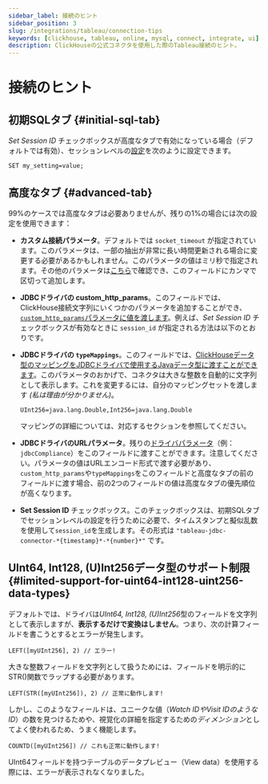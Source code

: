 ```yaml
---
sidebar_label: 接続のヒント
sidebar_position: 3
slug: /integrations/tableau/connection-tips
keywords: [clickhouse, tableau, online, mysql, connect, integrate, ui]
description: ClickHouseの公式コネクタを使用した際のTableau接続のヒント。
---
```


# 接続のヒント
## 初期SQLタブ {#initial-sql-tab}
*Set Session ID* チェックボックスが高度なタブで有効になっている場合（デフォルトでは有効）、セッションレベルの[設定](/operations/settings/settings/)を次のように設定できます。
```text
SET my_setting=value;
``` 
## 高度なタブ {#advanced-tab}

99%のケースでは高度なタブは必要ありませんが、残りの1%の場合には次の設定を使用できます：
- **カスタム接続パラメータ**。デフォルトでは `socket_timeout` が指定されています。このパラメータは、一部の抽出が非常に長い時間更新される場合に変更する必要があるかもしれません。このパラメータの値はミリ秒で指定されます。その他のパラメータは[こちら](https://github.com/ClickHouse/clickhouse-jdbc/blob/master/clickhouse-client/src/main/java/com/clickhouse/client/config/ClickHouseClientOption.java)で確認でき、このフィールドにカンマで区切って追加します。
- **JDBCドライバの custom_http_params**。このフィールドでは、ClickHouse接続文字列にいくつかのパラメータを追加することができ、[`custom_http_params`パラメータに値を渡します](https://github.com/ClickHouse/clickhouse-jdbc#configuration)。例えば、*Set Session ID* チェックボックスが有効なときに `session_id` が指定される方法は以下のとおりです。
- **JDBCドライバの `typeMappings`**。このフィールドでは、[ClickHouseデータ型のマッピングをJDBCドライバで使用するJavaデータ型に渡すことができます](https://github.com/ClickHouse/clickhouse-jdbc#configuration)。このパラメータのおかげで、コネクタは大きな整数を自動的に文字列として表示します。これを変更するには、自分のマッピングセットを渡します *(私は理由が分かりません)*。
    ```text
    UInt256=java.lang.Double,Int256=java.lang.Double
    ```
  マッピングの詳細については、対応するセクションを参照してください。

- **JDBCドライバのURLパラメータ**。残りの[ドライバパラメータ](https://github.com/ClickHouse/clickhouse-jdbc#configuration)（例：`jdbcCompliance`）をこのフィールドに渡すことができます。注意してください。パラメータの値はURLエンコード形式で渡す必要があり、`custom_http_params`や`typeMappings`をこのフィールドと高度なタブの前のフィールドに渡す場合、前の2つのフィールドの値は高度なタブの優先順位が高くなります。
- **Set Session ID** チェックボックス。このチェックボックスは、初期SQLタブでセッションレベルの設定を行うために必要で、タイムスタンプと擬似乱数を使用して`session_id`を生成します。その形式は `"tableau-jdbc-connector-*{timestamp}*-*{number}*"` です。
## UInt64, Int128, (U)Int256データ型のサポート制限 {#limited-support-for-uint64-int128-uint256-data-types}
デフォルトでは、ドライバは*UInt64, Int128, (U)Int256*型のフィールドを文字列として表示しますが、**表示するだけで変換はしません**。つまり、次の計算フィールドを書こうとするとエラーが発生します。
```text
LEFT([myUInt256], 2) // エラー!
```
大きな整数フィールドを文字列として扱うためには、フィールドを明示的にSTR()関数でラップする必要があります。

```text
LEFT(STR([myUInt256]), 2) // 正常に動作します!
```

しかし、このようなフィールドは、ユニークな値（*Watch IDやVisit IDのようなID*）の数を見つけるためや、視覚化の詳細を指定するための*ディメンション*としてよく使われるため、うまく機能します。

```text
COUNTD([myUInt256]) // これも正常に動作します!
```
UInt64フィールドを持つテーブルのデータプレビュー（View data）を使用する際には、エラーが表示されなくなりました。
